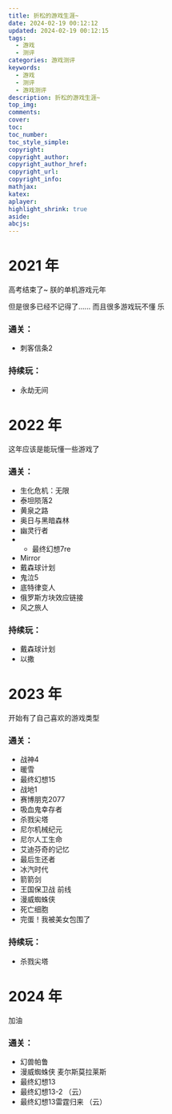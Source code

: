 ```yaml
---
title: 折松的游戏生涯~
date: 2024-02-19 00:12:12
updated: 2024-02-19 00:12:15
tags:
  - 游戏
  - 测评
categories: 游戏测评
keywords:
  - 游戏
  - 测评
  - 游戏测评
description: 折松的游戏生涯~
top_img:
comments:
cover:
toc:
toc_number:
toc_style_simple:
copyright:
copyright_author:
copyright_author_href:
copyright_url:
copyright_info:
mathjax:
katex:
aplayer:
highlight_shrink: true
aside:
abcjs:
---
```


# 2021 年

高考结束了~ 朕的单机游戏元年

但是很多已经不记得了...... 而且很多游戏玩不懂  乐

### 通关：

+ 刺客信条2

### 持续玩：

+ 永劫无间



# 2022 年

这年应该是能玩懂一些游戏了

### 通关：

+ 生化危机：无限
+ 泰坦陨落2
+ 黄泉之路
+ 奥日与黑暗森林
+ 幽灵行者
+ + 最终幻想7re
+ Mirror
+ 戴森球计划
+ 鬼泣5
+ 底特律变人
+ 俄罗斯方块效应链接
+ 风之旅人

### 持续玩：

+ 戴森球计划
+ 以撒

# 2023 年

开始有了自己喜欢的游戏类型

### 通关：

+ 战神4
+ 暖雪
+ 最终幻想15
+ 战地1
+ 赛博朋克2077
+ 吸血鬼幸存者
+ 杀戮尖塔
+ 尼尔机械纪元
+ 尼尔人工生命
+ 艾迪芬奇的记忆
+ 最后生还者
+ 冰汽时代
+ 箭箭剑
+ 王国保卫战 前线
+ 漫威蜘蛛侠
+ 死亡细胞
+ 完蛋！我被美女包围了

### 持续玩：

+ 杀戮尖塔

# 2024 年

加油

### 通关：

+ 幻兽帕鲁
+ 漫威蜘蛛侠 麦尔斯莫拉莱斯
+ 最终幻想13
+ 最终幻想13-2 （云）
+ 最终幻想13雷霆归来 （云）
